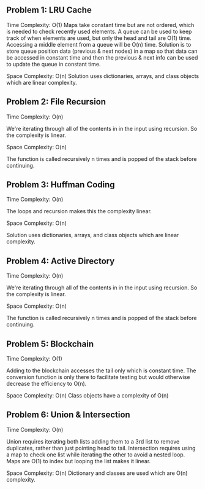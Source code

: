 Problem 1: LRU Cache
---------------------
Time Complexity: O(1)
Maps take constant time but are not ordered, which is needed to check recently used elements. 
A queue can be used to keep track of when elements are used, but only the head and tail are O(1) time.
Accessing a middle element from a queue will be O(n) time.
Solution is to store queue position data (previous & next nodes) in a map so that data can be 
accessed in constant time and then the previous & next info can be used to update the queue
in constant time.

Space Complexity: O(n)
Solution uses dictionaries, arrays, and class objects which are linear complexity.


Problem 2: File Recursion
-------------------------
Time Complexity: O(n)

We're iterating through all of the contents in in the input using recursion. So the complexity is linear.

Space Complexity: O(n)

The function is called recursively n times and is popped of the stack before continuing.


Problem 3: Huffman Coding 
-------------------------
Time Complexity: O(n)

The loops and recursion makes this the complexity linear.

Space Complexity: O(n)

Solution uses dictionaries, arrays, and class objects which are linear complexity.


Problem 4: Active Directory 
---------------------------
Time Complexity: O(n)

We're iterating through all of the contents in in the input using recursion. So the complexity is linear.

Space Complexity: O(n)

The function is called recursively n times and is popped of the stack before continuing.


Problem 5: Blockchain 
---------------------
Time Complexity: O(1)

Adding to the blockchain accesses the tail only which is constant time. The conversion function is only
there to facilitate testing but would otherwise decrease the efficiency to O(n).

Space Complexity: O(n)
Class objects have a complexity of O(n)


Problem 6: Union & Intersection 
-------------------------------
Time Complexity: O(n)

Union requires iterating both lists adding them to a 3rd list to remove duplicates, rather than 
just pointing head to tail. Intersection requires using a map to check one list while iterating
the other to avoid a nested loop. Maps are O(1) to index but looping the list makes it linear.

Space Complexity: O(n)
Dictionary and classes are used which are O(n) complexity.